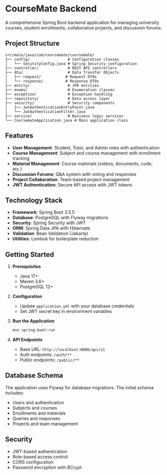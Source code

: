 # CourseMate Backend

A comprehensive Spring Boot backend application for managing university courses, student enrollments, collaborative projects, and discussion forums.

## Project Structure

```
src/main/java/com/coursemate/coursemate/
├── config/                 # Configuration classes
│   └── SecurityConfig.java # Spring Security configuration
├── controller/             # REST API controllers
├── dto/                    # Data Transfer Objects
│   ├── request/           # Request DTOs
│   └── response/          # Response DTOs
├── entity/                 # JPA entities
├── enums/                  # Enumeration classes
├── exception/              # Exception handling
├── repository/             # Data access layer
├── security/               # Security components
│   ├── JwtAuthenticationEntryPoint.java
│   └── JwtAuthenticationFilter.java
├── service/                # Business logic services
└── CoursemateApplication.java # Main application class
```

## Features

- **User Management**: Student, Tutor, and Admin roles with authentication
- **Course Management**: Subject and course management with enrollment tracking
- **Material Management**: Course materials (videos, documents, code, etc.)
- **Discussion Forums**: Q&A system with voting and responses
- **Project Collaboration**: Team-based project management
- **JWT Authentication**: Secure API access with JWT tokens

## Technology Stack

- **Framework**: Spring Boot 3.5.5
- **Database**: PostgreSQL with Flyway migrations
- **Security**: Spring Security with JWT
- **ORM**: Spring Data JPA with Hibernate
- **Validation**: Bean Validation (Jakarta)
- **Utilities**: Lombok for boilerplate reduction

## Getting Started

1. **Prerequisites**
   - Java 17+
   - Maven 3.6+
   - PostgreSQL 12+

2. **Configuration**
   - Update `application.yml` with your database credentials
   - Set JWT secret key in environment variables

3. **Run the Application**
   ```bash
   mvn spring-boot:run
   ```

4. **API Endpoints**
   - Base URL: `http://localhost:8080/api/v1`
   - Auth endpoints: `/auth/**`
   - Public endpoints: `/public/**`

## Database Schema

The application uses Flyway for database migrations. The initial schema includes:
- Users and authentication
- Subjects and courses
- Enrollments and materials
- Queries and responses
- Projects and team management

## Security

- JWT-based authentication
- Role-based access control
- CORS configuration
- Password encryption with BCrypt
